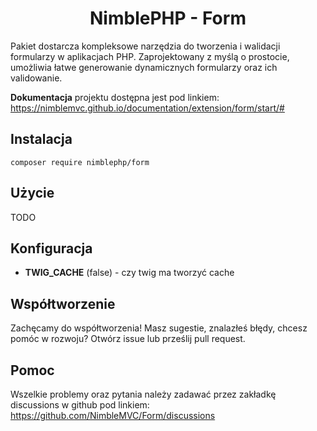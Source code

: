 # <h1 align="center">NimblePHP - Form</h1>
Pakiet dostarcza kompleksowe narzędzia do tworzenia i walidacji formularzy w aplikacjach PHP. Zaprojektowany z myślą o 
prostocie, umożliwia łatwe generowanie dynamicznych formularzy oraz ich validowanie.

**Dokumentacja** projektu dostępna jest pod linkiem:
https://nimblemvc.github.io/documentation/extension/form/start/#

## Instalacja
```shell
composer require nimblephp/form
```

## Użycie
TODO

## Konfiguracja
- **TWIG_CACHE** (false) - czy twig ma tworzyć cache

## Współtworzenie
Zachęcamy do współtworzenia! Masz sugestie, znalazłeś błędy, chcesz pomóc w rozwoju? Otwórz issue lub prześlij pull request.

## Pomoc
Wszelkie problemy oraz pytania należy zadawać przez zakładkę discussions w github pod linkiem:
https://github.com/NimbleMVC/Form/discussions